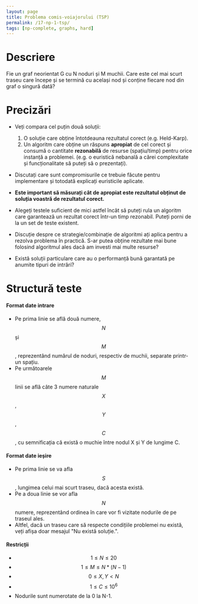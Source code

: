```yaml
---
layout: page
title: Problema comis-voiajorului (TSP)
permalink: /17-np-1-tsp/
tags: [np-complete, graphs, hard]
---
```


# Descriere

Fie un graf neorientat G cu N noduri și M muchii. Care este cel mai scurt traseu care începe și se termină cu același nod și 
conține fiecare nod din graf o singură dată?

# Precizări

- Veți compara cel puțin două soluții:
  1. O soluție care obține întotdeauna rezultatul corect (e.g. Held-Karp).
  2. Un algoritm care obține un răspuns **apropiat** de cel corect și consumă o cantitate **rezonabilă** de resurse (spațiu/timp) pentru orice instanță a problemei. (e.g. o euristică nebanală a cărei complexitate și funcționalitate să puteți să o prezentați).

- Discutați care sunt compromisurile ce trebuie făcute pentru implementare și totodată explicați euristicile aplicate.
- **Este important să măsurați cât de apropiat este rezultatul obținut de soluția voastră de rezultatul corect.**
- Alegeți testele suficient de mici astfel încât să puteți rula un algoritm care garantează un rezultat corect într-un timp rezonabil. 
Puteți porni de la un set de teste existent.

- Discuție despre ce strategie/combinație de algoritmi ați aplica pentru a rezolva problema în practică. S-ar putea obține rezultate mai bune folosind algoritmul ales dacă am investi mai multe resurse?
- Există soluții particulare care au o performanță bună garantată pe anumite tipuri de intrări?

# Structură teste

#### Format date intrare

- Pe prima linie se află două numere, $$N$$ și $$M$$, reprezentând numărul de noduri, respectiv de muchii, separate printr-un spațiu.
- Pe următoarele $$M$$ linii se află câte 3 numere naturale $$X$$, $$Y$$, $$C$$, cu semnificația că există o muchie între nodul X și Y
  de lungime C.

#### Format date ieșire

- Pe prima linie se va afla $$S$$, lungimea celui mai scurt traseu, dacă acesta există. 
- Pe a doua linie se vor afla $$N$$ numere, reprezentând ordinea în care vor fi vizitate nodurile de pe traseul ales.
- Altfel, dacă un traseu care să respecte condițiile problemei nu există, veți afișa doar mesajul "Nu există soluție.".

#### Restricții

- $$ 1 \leq N \leq 20$$
- $$ 1 \leq M \leq N*(N-1)$$
- $$ 0 \leq X, Y < N$$
- $$ 1 \leq C \leq 10^6$$
- Nodurile sunt numerotate de la 0 la N-1.
